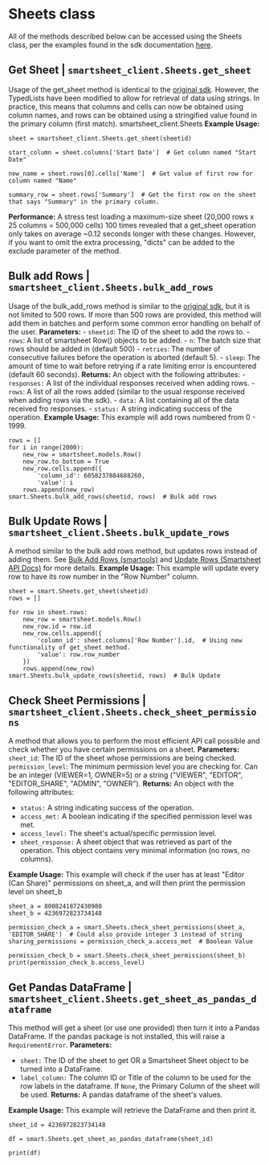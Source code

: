 # Sheets class
All of the methods described below can be accessed using the Sheets class, per the examples found in the sdk documentation [here](https://smartsheet-platform.github.io/api-docs/?python#sheets).

## Get Sheet  | `smartsheet_client.Sheets.get_sheet`
Usage of the get_sheet method is identical to the [original sdk](https://smartsheet-platform.github.io/api-docs/#get-sheet). However, the TypedLists have been modified to allow for retrieval of data using strings. In practice, this means that columns and cells can now be obtained using column names, and rows can be obtained using a stringified value found in the primary column (first match). 
smartsheet_client.Sheets
**Example Usage:**
```
sheet = smartsheet_client.Sheets.get_sheet(sheetid)

start_column = sheet.columns['Start Date']  # Get column named "Start Date"

new_name = sheet.rows[0].cells['Name']  # Get value of first row for column named "Name"

summary_row = sheet.rows['Summary']  # Get the first row on the sheet that says "Summary" in the primary column.
```
**Performance:** A stress test loading a maximum-size sheet (20,000 rows x 25 columns = 500,000 cells) 100 times revealed that a get_sheet operation only takes on average ~0.12 seconds longer with these changes. However, if you want to omit the extra processing, "dicts" can be added to the exclude parameter of the method.
## Bulk add Rows | `smartsheet_client.Sheets.bulk_add_rows`
Usage of the bulk_add_rows method is similar to the [original sdk](https://smartsheet-platform.github.io/api-docs/?python#add-rows), but it is not limited to 500 rows. If more than 500 rows are provided, this method will add them in batches and perform some common error handling on behalf of the user.
**Parameters:**
	    - `sheetid`: The ID of the sheet to add the rows to.
	    - `rows`: A list of smartsheet Row() objects to be added.
	    - `n`: The batch size that rows should be added in (default 500)
	    - `retries`: The number of consecutive failures before the operation is aborted (default 5).
	    - `sleep`: The amount of time to wait before retrying if a rate limiting error is encountered (default 60 seconds).
	**Returns:**
	An object with the following attributes:
	- `responses:` A list of the individual responses received when adding rows.
	- `rows`: A list of all the rows added (similar to the usual response received when adding rows via the sdk).
	- `data:` A list containing all of the data received fro responses.
	- `status:` A string indicating success of the operation.
**Example Usage:**
This example will add rows numbered from 0 - 1999.
```
rows = []
for i in range(2000):
	new_row = smartsheet.models.Row()
	new_row.to_bottom = True
	new_row.cells.append({
		'column_id': 6058237884688260,
		'value': i
	rows.append(new_row)
smart.Sheets.bulk_add_rows(sheetid, rows)  # Bulk add rows
```
## Bulk Update Rows | `smartsheet_client.Sheets.bulk_update_rows`
A method similar to the bulk add rows method, but updates rows instead of adding them. See [Bulk Add Rows (smartools)](#bulk-add-rows--smartsheet_clientsheetsbulk_add_rows) and [Update Rows (Smartsheet API Docs)](https://smartsheet-platform.github.io/api-docs/?python#update-rows) for more details.
**Example Usage:**
This example will update every row to have its row number in the "Row Number" column.
```
sheet = smart.Sheets.get_sheet(sheetid)
rows = []

for row in sheet.rows:
	new_row = smartsheet.models.Row()
	new_row.id = row.id
	new_row.cells.append({
		'column_id': sheet.columns['Row Number'].id,  # Using new functionality of get_sheet method.
		'value': row.row_number
	})
	rows.append(new_row)
smart.Sheets.bulk_update_rows(sheetid, rows)  # Bulk Update
```
## Check Sheet Permissions | `smartsheet_client.Sheets.check_sheet_permissions`
A method that allows you to perform the most efficient API call possible and check whether you have certain permissions on a sheet.
**Parameters:**
`sheet_id`: The ID of the sheet whose permissions are being checked.
`permission_level`: The minimum permission level you are checking for. Can be an integer (VIEWER=1, OWNER=5) or a string ("VIEWER", "EDITOR", "EDITOR_SHARE", "ADMIN", "OWNER").
**Returns:**
An object with the following attributes:
- `status:` A string indicating success of the operation.
- `access_met:` A boolean indicating if the specified permission level was met.
- `access_level:` The sheet's actual/specific permission level.
- `sheet_response:` A sheet object that was retrieved as part of the operation. This object contains very minimal information (no rows, no columns).

**Example Usage:**
This example will check if the user has at least "Editor (Can Share)" permissions on sheet_a, and will then print the permission level on sheet_b
```
sheet_a = 8008241872430980
sheet_b = 4236972823734148

permission_check_a = smart.Sheets.check_sheet_permissions(sheet_a, 'EDITOR_SHARE')  # Could also provide integer 3 instead of string
sharing_permissions = permission_check_a.access_met  # Boolean Value

permission_check_b = smart.Sheets.check_sheet_permissions(sheet_b)
print(permission_check_b.access_level)
```

## Get Pandas DataFrame | `smartsheet_client.Sheets.get_sheet_as_pandas_dataframe`
This method will get a sheet (or use one provided) then turn it into a Pandas DataFrame. If the pandas package is not installed, this will raise a `RequirementError`.
**Parameters:**
- `sheet:` The ID of the sheet to get OR a Smartsheet Sheet object to be turned into a DataFrame. 
- `label_column:` The column ID or Title of the column to be used for the row labels in the dataframe. If `None`, the Primary Column of the sheet will be used.
**Returns:**
A pandas dataframe of the sheet's values.

**Example Usage:**
This example will retrieve the DataFrame and then print it.
```
sheet_id = 4236972823734148

df = smart.Sheets.get_sheet_as_pandas_dataframe(sheet_id)

print(df)
```